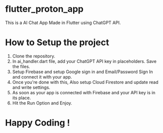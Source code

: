 # flutter_proton_app

This is a AI Chat App Made in Flutter using ChatGPT API. 

# How to Setup the project
1. Clone the repository.
2. In ai_handler.dart file, add your ChatGPT API key in placeholders. Save the files.
3. Setup Firebase and setup Google sign in and Email/Password Sign In and connect it with your app.
4. Once you're done with this, Also setup Cloud Firestore and update read and write settings.
5. As soon as your app is connected with Firebase and your API key is in its place.
6.  Hit the Run Option and Enjoy.


# Happy Coding !
